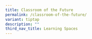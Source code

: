 ```yaml
---
title: Classroom of the Future
permalink: /classroom-of-the-future/
variant: tiptap
description: ""
third_nav_title: Learning Spaces
---
```

